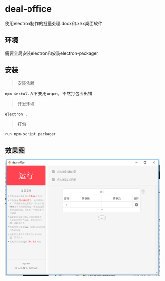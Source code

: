 # deal-office
使用electron制作的批量处理.docx和.xlsx桌面软件

## 环境

需要全局安装electron和安装electron-packager

## 安装

> 安装依赖

`npm install` //不要用cnpm，不然打包会出错

> 开发环境

`electron .`

> 打包

`run npm-script packager`

## 效果图

![图一](./tu.png)



